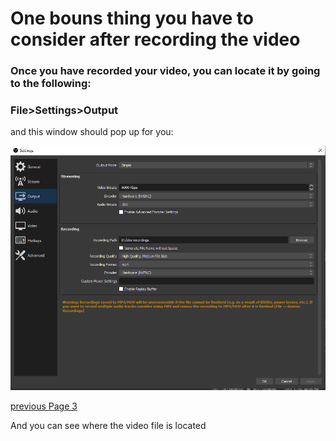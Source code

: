 # One bouns thing you have to consider after recording the video

### Once you have recorded your video, you can locate it by going to the following:
### File>Settings>Output 

and this window should pop up for you:

![](Pictures/ninthScreen.png)

[previous Page 3](https://github.com/YousifAlSaeed/Final1600/blob/main/Page3.md)

And you can see where the video file is located
